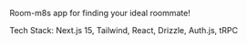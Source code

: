 Room-m8s app for finding your ideal roommate!

Tech Stack: Next.js 15, Tailwind, React, Drizzle, Auth.js, tRPC